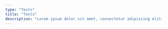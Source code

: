 ```yaml
---
type: "Tests"
title: "Tests"
description: "Lorem ipsum dolor sit amet, consectetur adipiscing elit. Nunc tempus laoreet leo sit amet iaculis."
---
```

